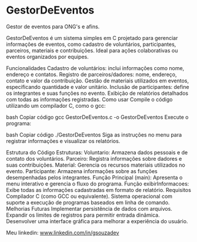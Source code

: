 # GestorDeEventos
Gestor de eventos para ONG's e afins.

GestorDeEventos é um sistema simples em C projetado para gerenciar informações de eventos, como cadastro de voluntários, participantes, parceiros, materiais e contribuições. Ideal para ações colaborativas ou eventos organizados por equipes.

Funcionalidades
Cadastro de voluntários: inclui informações como nome, endereço e contatos.
Registro de parceiros/dadores: nome, endereço, contato e valor da contribuição.
Gestão de materiais utilizados em eventos, especificando quantidade e valor unitário.
Inclusão de participantes: define os integrantes e suas funções no evento.
Exibição de relatórios detalhados com todas as informações registradas.
Como usar
Compile o código utilizando um compilador C, como o gcc:

bash
Copiar código
gcc GestorDeEventos.c -o GestorDeEventos
Execute o programa:

bash
Copiar código
./GestorDeEventos
Siga as instruções no menu para registrar informações e visualizar os relatórios.

Estrutura do Código
Estruturas:
Voluntario: Armazena dados pessoais e de contato dos voluntários.
Parceiro: Registra informações sobre dadores e suas contribuições.
Material: Gerencia os recursos materiais utilizados no evento.
Participante: Armazena informações sobre as funções desempenhadas pelos integrantes.
Função Principal (main): Apresenta o menu interativo e gerencia o fluxo do programa.
Função exibirInformacoes: Exibe todas as informações cadastradas em formato de relatório.
Requisitos
Compilador C (como GCC ou equivalente).
Sistema operacional com suporte a execução de programas baseados em linha de comando.
Melhorias Futuras
Implementar persistência de dados com arquivos.
Expandir os limites de registros para permitir entrada dinâmica.
Desenvolver uma interface gráfica para melhorar a experiência do usuário.


Meu linkedin: www.linkedin.com/in/gsouzadev 
